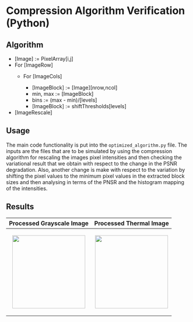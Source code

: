 # Compression Algorithm Verification (Python)

## Algorithm 

<ul>
  <li>[Image] := PixelArray[i,j]</li>
  <li>For [ImageRow]</li>
  <ul>
    <li>For [ImageCols]</li>
    <ul>
      <li>[ImageBlock] := [Image][nrow,ncol]</li>
      <li>min, max := [ImageBlock]</li>
      <li>bins := (max - min)/[levels]</li>
      <li>[ImageBlock] := shiftThresholds[levels]</li>
    </ul>
  </ul>
  <li>[ImageRescale]</li>
</ul>

## Usage
The main code functionality is put into the <code>optimized_algorithm.py</code> file. The inputs are the files that are to be simulated by using the compression algorithm for rescaling the images pixel intensities and then checking the variational result that we obtain with respect to the change in the PSNR degradation. Also, another change is make with respect to the variation by shifting the pixel values to the minimum pixel values in the extracted block sizes and then analysing in terms of the PNSR and the histogram mapping of the intensities.

## Results

| Processed Grayscale Image | Processed Thermal Image |
|------------|-------------|
|<p align="center"><img src="https://github.com/wilfredkisku/pseudocompression-algo/blob/main/res/processed_image_normal.png" height="200"></p>|<p align="center"><img src="https://github.com/wilfredkisku/pseudocompression-algo/blob/main/res/processed_image_thermal.png" height="200"></p>|

